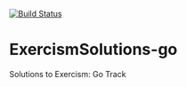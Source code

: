 [![Build Status](https://travis-ci.com/cmccandless/ExercismSolutions-go.svg?branch=master)](https://travis-ci.com/cmccandless/ExercismSolutions-go)
# ExercismSolutions-go
Solutions to Exercism: Go Track

